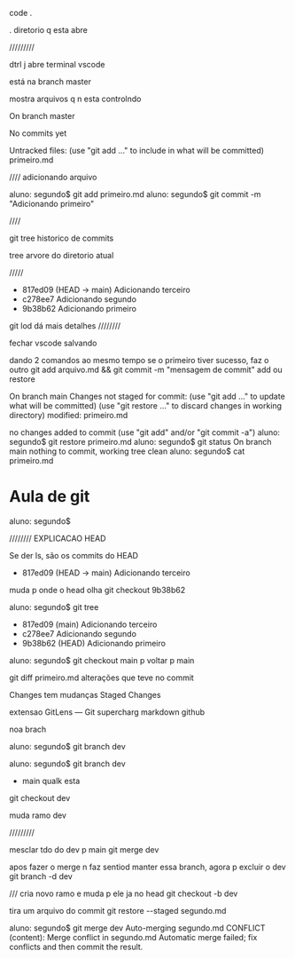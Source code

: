 code . 

. diretorio q esta abre


/////////


dtrl j abre terminal vscode


está na branch master

mostra arquivos q n esta controlndo 

On branch master

No commits yet

Untracked files:
  (use "git add <file>..." to include in what will be committed)
        primeiro.md

////
adicionando arquivo

aluno: segundo$ git add primeiro.md
aluno: segundo$ git commit -m "Adicionando primeiro"

////


git tree historico de commits

tree arvore do diretorio atual

/////


* 817ed09 (HEAD -> main) Adicionando terceiro
* c278ee7 Adicionando segundo
* 9b38b62 Adicionando primeiro

git lod dá mais detalhes
////////

fechar vscode salvando 

dando 2 comandos ao mesmo tempo
se o primeiro tiver sucesso, faz o outro
git add arquivo.md && git commit -m "mensagem de commit"
add ou restore

On branch main
Changes not staged for commit:
  (use "git add <file>..." to update what will be committed)
  (use "git restore <file>..." to discard changes in working directory)
	modified:   primeiro.md

no changes added to commit (use "git add" and/or "git commit -a")
aluno: segundo$ git restore primeiro.md
aluno: segundo$ git status
On branch main
nothing to commit, working tree clean
aluno: segundo$ cat primeiro.md
# Aula de git

aluno: segundo$ 



////////
EXPLICACAO HEAD

Se der ls, são os commits do HEAD

* 817ed09 (HEAD -> main) Adicionando terceiro

muda p onde o head olha
git checkout 9b38b62

aluno: segundo$ git tree
* 817ed09 (main) Adicionando terceiro
* c278ee7 Adicionando segundo
* 9b38b62 (HEAD) Adicionando primeiro


aluno: segundo$ git checkout main
 p voltar p main


git diff primeiro.md alterações que teve no commit

Changes tem mudanças 
Staged Changes

extensao GitLens — Git supercharg
markdown github


noa brach

aluno: segundo$ git branch dev

aluno: segundo$ git branch
  dev
* main
qualk esta


 git checkout dev

muda ramo dev


/////////

mesclar tdo do dev p main
 git merge dev


apos fazer o merge n faz sentiod manter essa branch, 
agora p excluir o dev
 git branch -d dev

///
cria novo ramo e muda p ele ja no head
 git checkout -b dev

tira um arquivo do commit
git restore --staged segundo.md




aluno: segundo$ git merge dev
Auto-merging segundo.md
CONFLICT (content): Merge conflict in segundo.md
Automatic merge failed; fix conflicts and then commit the result.
